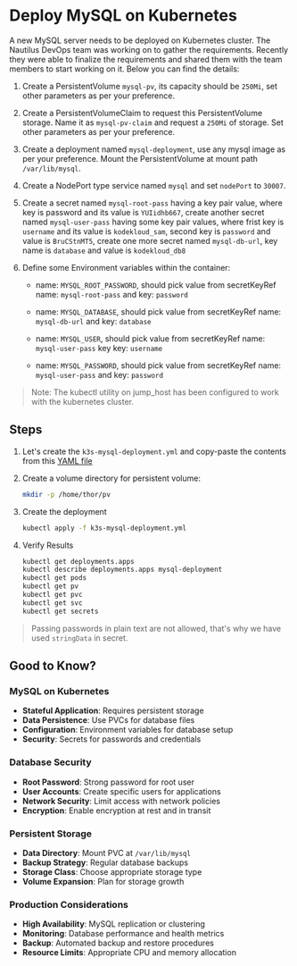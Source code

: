 # Deploy MySQL on Kubernetes

A new MySQL server needs to be deployed on Kubernetes cluster. The Nautilus DevOps team was working on to gather the requirements. Recently they were able to finalize the requirements and shared them with the team members to start working on it. Below you can find the details:

1. Create a PersistentVolume `mysql-pv`, its capacity should be `250Mi`, set other parameters as per your preference.

2. Create a PersistentVolumeClaim to request this PersistentVolume storage. Name it as `mysql-pv-claim` and request a `250Mi` of storage. Set other parameters as per your preference.

3. Create a deployment named `mysql-deployment`, use any mysql image as per your preference. Mount the PersistentVolume at mount path `/var/lib/mysql`.

4. Create a NodePort type service named `mysql` and set `nodePort` to `30007`.

5. Create a secret named `mysql-root-pass` having a key pair value, where key is password and its value is `YUIidhb667`, create another secret named `mysql-user-pass` having some key pair values, where frist key is `username` and its value is `kodekloud_sam`, second key is `password` and value is `BruCStnMT5`, create one more secret named `mysql-db-url`, key name is `database` and value is `kodekloud_db8`

6. Define some Environment variables within the container:

   - name: `MYSQL_ROOT_PASSWORD`, should pick value from secretKeyRef name: `mysql-root-pass` and key: `password`

   - name: `MYSQL_DATABASE`, should pick value from secretKeyRef name: `mysql-db-url` and key: `database`

   - name: `MYSQL_USER`, should pick value from secretKeyRef name: `mysql-user-pass` key key: `username`

   - name: `MYSQL_PASSWORD`, should pick value from secretKeyRef name: `mysql-user-pass` and key: `password`

> Note: The kubectl utility on jump_host has been configured to work with the kubernetes cluster.

## Steps

1. Let's create the `k3s-mysql-deployment.yml` and copy-paste the contents from this [YAML file](../files/k3s-mysql-deployment-066.yml)

2. Create a volume directory for persistent volume:

    ```sh
    mkdir -p /home/thor/pv
    ```

3. Create the deployment

    ```sh
    kubectl apply -f k3s-mysql-deployment.yml
    ```

4. Verify Results

    ```sh
    kubectl get deployments.apps
    kubectl describe deployments.apps mysql-deployment
    kubectl get pods
    kubectl get pv
    kubectl get pvc
    kubectl get svc
    kubectl get secrets
    ```

> Passing passwords in plain text are not allowed, that's why we have used `stringData` in secret.

## Good to Know?

### MySQL on Kubernetes

- **Stateful Application**: Requires persistent storage
- **Data Persistence**: Use PVCs for database files
- **Configuration**: Environment variables for database setup
- **Security**: Secrets for passwords and credentials

### Database Security

- **Root Password**: Strong password for root user
- **User Accounts**: Create specific users for applications
- **Network Security**: Limit access with network policies
- **Encryption**: Enable encryption at rest and in transit

### Persistent Storage

- **Data Directory**: Mount PVC at `/var/lib/mysql`
- **Backup Strategy**: Regular database backups
- **Storage Class**: Choose appropriate storage type
- **Volume Expansion**: Plan for storage growth

### Production Considerations

- **High Availability**: MySQL replication or clustering
- **Monitoring**: Database performance and health metrics
- **Backup**: Automated backup and restore procedures
- **Resource Limits**: Appropriate CPU and memory allocation
